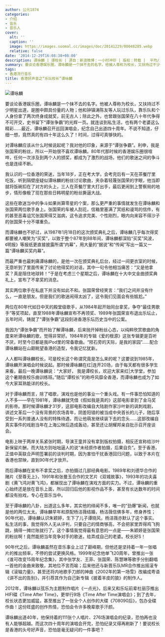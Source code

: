 ```yaml
---
author: 公元1874
categories:
- 介绍
- 音乐
- 音乐人
cover:
  alt: ''
  caption: ''
  image: https://images.soomal.cc/images/doc/20141229/00048285.webp
  relative: false
date: '2014-12-29T16:08:38+08:00'
description: 谭咏麟 | 谭校长 | 源自：新浪微博：一小时冲印 | 版权：转载 |  平均/总评分：09.18/101
summary: 要谈论香港娱乐圈，谭咏麟是一个抹不去的名字。他被人尊称为校长，又扶持过不少明星出道，是圈中颇具份量的人物；他和钟镇涛陈友等人玩过乐队，靠乐队和个人身份拿了两次终身成就奖，前无古人；除此之外，也曾跟张国荣在八十年代争得不可开交，史书留下“谭张争霸”的光辉一页。就连谈到私生活，也有两个老婆这么精彩……
tags:
- 香港流行音乐
title: 香港好声音之“乐坛校长”谭咏麟
---
```


![谭咏麟](https://images.soomal.cc/images/doc/20141229/00048285.webp)





要谈论香港娱乐圈，谭咏麟是一个抹不去的名字。他被人尊称为校长，又扶持过不少明星出道，是圈中颇具份量的人物；他和钟镇涛陈友等人玩过乐队，靠乐队和个人身份拿了两次终身成就奖，前无古人；除此之外，也曾跟张国荣在八十年代争得不可开交，史书留下“谭张争霸”的光辉一页。就连谈到私生活，也有两个老婆这么精彩……最近，谭咏麟召开巡回演唱会，纪念自己出道四十周年。不说不知道，仔细一想，竟然真的有四十年这么久了！时间，过得可真够快的。

对谭咏麟应该从什么时候说起呢？我对他的印象，来源于“谭张争霸”。利申，我是张国荣的粉丝，所以一开始很不喜欢谭咏麟。80年代那时候的香港娱乐圈很喧哗，任何一次涉及到两个人的颁奖，都成为了激烈的战场，他们的歌迷之间的争斗也是连续不断。

我认识的一位香港的荣迷，当年18岁，正在考大学，会考完后有一天在茶餐厅里吃饭，听到隔壁座疑似谭咏麟的粉丝讨论歌曲，夹杂着轻蔑张国荣的字眼，他当即就将饭碗扣在了对方的头上，三人在茶餐厅里大打出手，最后更闹到上警察局的地步，情形像极了现在那些日韩明星的粉丝撕逼大战。

这些在歌迷当中的争斗如果尚算零星的个案，那么更严重的事情就发生在谭咏麟和张国荣两位歌手身上。张国荣的车被人刮花，信箱里塞满了冥纸和谩骂的信件，有的甚至恶毒诅咒张国荣得艾滋病，这令追求完美、个性刚烈，眼内向来容不得沙子的张国荣十分不堪重负。

而谭咏麟也不好过，从1987年1月18日的这次颁奖典礼之后，谭咏麟几乎每次得奖都要被人嘲笑为“买奖”，以致于整个87年到88年间，谭咏麟都深陷“买奖”风波，《明报》等报纸更直接披露所谓“内幕”，用大量的“据说”和“传闻”写出一篇又一篇“谭咏麟买奖内幕”。

而最严重也最刺痛谭咏麟的，是他一次在颁奖典礼后台，经过一间更衣室的时候，无意听到了里面传来了讨论他得奖的对话，其中一句令他相当痛苦：“又是他拿奖？真是阻住地球转！”于是在考虑三个星期之后，谭咏麟在十大中文金曲颁奖典礼上，宣布了不拿奖的消息。

其实两位歌手在私底下并没有如此不和。张国荣曾经笑言：“我们之间并没有什么，一直是朋友。但是我们的歌迷闹得太凶了，这令我们见面会有些尴尬。”

两位在80年代如日中天的殿堂级歌手，从1984年起开始同台拿奖，争夺“最佳男歌手”等奖项起，直至1988年谭咏麟宣布不再领奖、1989年张国荣宣布退出乐坛止，五年时间，铸就了“谭张争霸”这段刻进香港乐坛历史当中的公案。

我因为“谭张争霸”而开始了解谭咏麟，后来抛开掉粉丝心态，以纯粹欣赏歌曲的角度来听谭咏麟的歌，觉得非常好。1984年的专辑《爱的根源》这张专辑更是百听不厌，时至今日都是我iPod里的常备歌曲。“陨石旁的天际，是我的家园”……配合谭咏麟站在山巅眺望香港的造型，令我记忆犹新。

人人都叫谭咏麟校长，可是校长这个称谓究竟是怎么来的呢？这要说到1985年，谭咏麟开演唱会时候说起。那时候谭咏麟在红|连开20场，由于每天都有很多学生来看，最后一晚谭咏麟说：“大家好， 我是谭校长，欢迎大家来红|大学堂，参加这个暑期夜校乐曲训练班。”随后“谭校长”的称呼风靡全香港，而谭咏麟也成为了如今大家耳熟能详的校长。

对于谭咏麟而言，除了唱歌，演戏也是他的事业一个重头戏。有一件事恐怕知道的人不多――早在1981年，谭咏麟就凭借《假如我是真的》这部电影拿到了金马奖的影帝。那时候谭咏麟才31岁，这部电影改编自大陆剧作家沙叶新的讽刺戏剧，讲述文革后一个没有背景的农场青年，阴差阳错的被当成中央首长的儿子，随后享受到一系列普通人没有的特殊待遇，而让他萌发继续装下去的念头……这部改编自真实事件的戏剧当年在上海公映后造成轰动，甚至还让胡耀邦亲自批示召开座谈会。

电影上映于两岸关系紧张时期，导演王童并没有拿到版权拍摄，相反还宣称给沙叶新保留片酬，而大陆方则咄咄逼人的说“未经原作者拍摄，后果自负”。至于香港，正值中英联合声明签署前的谈判时期，因为害怕干扰香港回归问题，以致于本片在香港也禁映，直到90年代才放开。

而后谭咏麟在宣布不拿奖之后，亦拍摄过几部经典电影。1989年和刘德华合作的赌片《至尊无上》，1991年和张曼玉合作的文艺片《双城故事》，1993年的功夫喜剧《黄飞鸿对黄飞鸿》，都展现出了谭咏麟在演戏方面的实力。不过，谭咏麟的重心始终还是放在音乐上面，所以回归后他的影视作品不多，甚至有长达数年的时间都没有拍戏，专心在音乐当中。

至于谭咏麟的八卦，出道这么多年，其实他的绯闻不多，唯一的“劲爆”新闻，也就是他的两位太太。谭咏麟早年和原配杨洁薇结婚，杨洁薇信佛多年，修身养性；90年代初，谭咏麟认识朱颖婷，生下了儿子谭晓风，杨洁薇亦默认了这个事实。私生活的事，我觉得外人无从评判，只要自己的情商够高，不会把家里弄得鸡飞狗跳，搞得一摊烂账就行了。这个事情我觉得最有意思的一点是――朱颖婷是张国荣的粉丝啊！竟然能把当年竞争对手的歌迷，给弄成自己的老婆。校长好S！

90年代之后，谭咏麟虽然在音乐事业上过了巅峰期，但他还是坚持着一年一张唱片的推出频率，不停的尝试更换风格。1999年纪念他单飞20周年，曾推出一张《谁可改变15周年纪念集》，其中张学友、王菲、张国荣、陈慧琳等歌手分别翻唱一首他的金曲来致敬，其地位不言而喻；后来他还与新晋乐队MR合作推出摇滚专辑《滚轴力量》，甚至还将内地歌手刀郎的神曲《2002年的第一场雪》改编成粤语《讲不出的告别》，并引荐其作为自己新专辑《披着羊皮的狼》的制作人。

2012年，谭咏麟以弦乐为主题制作唱片《一点光》，后来又和乐坛前辈杜丽莎推出HIFI碟《Time After Time》，更举行9场《Time After Time演唱会》；到了去年，校长状态更加威猛，甚至推出了一张全个人创作的大碟《708090后》，包办全碟作曲！这份旺盛的创作热情，恐怕会令许多晚辈歌手汗颜。

谭咏麟出道40年，他保持着的111张个人唱片、276场演唱会的纪录，恐怕再也没有人能够超越。而这次四十周年的演唱会开完，恐怕纪录又得再刷新了！要说校长是香港的头号好声音，恐怕是毫无疑问的一件事吧？